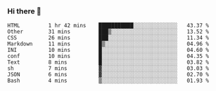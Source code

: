 ### Hi there 👋
<!--START_SECTION:waka-->

```text
HTML         1 hr 42 mins    ███████████░░░░░░░░░░░░░░   43.37 %
Other        31 mins         ███▒░░░░░░░░░░░░░░░░░░░░░   13.52 %
CSS          26 mins         ███░░░░░░░░░░░░░░░░░░░░░░   11.34 %
Markdown     11 mins         █▒░░░░░░░░░░░░░░░░░░░░░░░   04.96 %
INI          10 mins         █░░░░░░░░░░░░░░░░░░░░░░░░   04.60 %
conf         10 mins         █░░░░░░░░░░░░░░░░░░░░░░░░   04.35 %
Text         8 mins          █░░░░░░░░░░░░░░░░░░░░░░░░   03.82 %
sh           7 mins          ▓░░░░░░░░░░░░░░░░░░░░░░░░   03.03 %
JSON         6 mins          ▓░░░░░░░░░░░░░░░░░░░░░░░░   02.70 %
Bash         4 mins          ▒░░░░░░░░░░░░░░░░░░░░░░░░   01.93 %
```

<!--END_SECTION:waka-->

<!--
**YoganshSharma/YoganshSharma** is a ✨ _special_ ✨ repository because its `README.md` (this file) appears on your GitHub profile.

Here are some ideas to get you started:

- 🔭 I’m currently working on ...
- 🌱 I’m currently learning ...
- 👯 I’m looking to collaborate on ...
- 🤔 I’m looking for help with ...
- 💬 Ask me about ...
- 📫 How to reach me: ...
- 😄 Pronouns: ...
- ⚡ Fun fact: ...
-->
